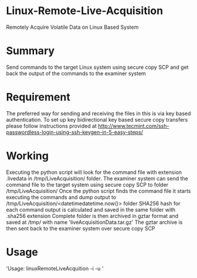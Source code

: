 # Linux-Remote-Live-Acquisition
Remotely Acquire Volatile Data on Linux Based System

# Summary
Send commands to the target Linux system using secure copy SCP and get back the output of the commands to the examiner system

# Requirement
The preferred way for sending and receiving the files in this is via key based authentication. To set up key bidirectional key based secure copy transfers please follow instructions provided at http://www.tecmint.com/ssh-passwordless-login-using-ssh-keygen-in-5-easy-steps/

# Working
Executing the python script will look for the command file with extension .livedata in /tmp/LiveAcquisition/ folder.
The examiner system can send the command file to the target system using secure copy SCP to folder /tmp/LiveAcquisition/
Once the python script finds the command file it starts executing the commands and dump output to /tmp/LiveAcquisition/<datetimedatetime.now()> folder
SHA256 hash for each command output is calculated and saved in the same folder with .sha256 extension
Complete folder is then archived in gztar format and saved at /tmp/ with name 'liveAcquisitionData.tar.gz'
The gztar archive is then sent back to the examiner system over secure copy SCP

# Usage
'Usage: linuxRemoteLiveAcquition -i <examiner system IP address> -u <remote system user>'
